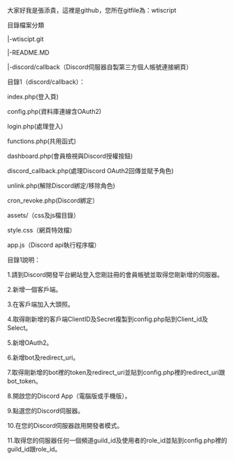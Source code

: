 大家好我是張添貴，這裡是github，您所在gitfile為：wtiscript

目錄檔案分類

|-wtiscipt.git

|-README.MD

|-discord/callback（Discord伺服器自製第三方個人帳號連接網頁）

目錄1（discord/callback）：

index.php(登入頁)

config.php(資料庫連線含OAuth2)

login.php(處理登入)

functions.php(共用函式)

dashboard.php(會員檢視與Discord授權按鈕)

discord_callback.php(處理Discord OAuth2回傳並賦予角色)

unlink.php(解除Discord綁定/移除角色)

cron_revoke.php(Discord綁定）

assets/（css及js檔目錄）


style.css（網頁特效檔）

app.js（Discord api執行程序檔）

目錄1說明：

1.請到Discord開發平台網站登入您剛註冊的會員帳號並取得您剛新增的伺服器。

2.新增一個客戶端。

3.在客戶端加入大頭照。

4.取得剛新增的客戶端ClientID及Secret複製到config.php貼到Client_id及Select。

5.新增OAuth2。

6.新增bot及redirect_uri。

7.取得剛新增的bot裡的token及redirect_uri並貼到config.php裡的redirect_uri跟bot_token。

8.開啟您的Discord App（電腦版或手機版）。

9.點選您的Discord伺服器。

10.在您的Discord伺服器啟用開發者模式。

11.取得您的伺服器任何一個頻道guild_id及使用者的role_id並貼到config.php裡的guild_id跟role_id。
